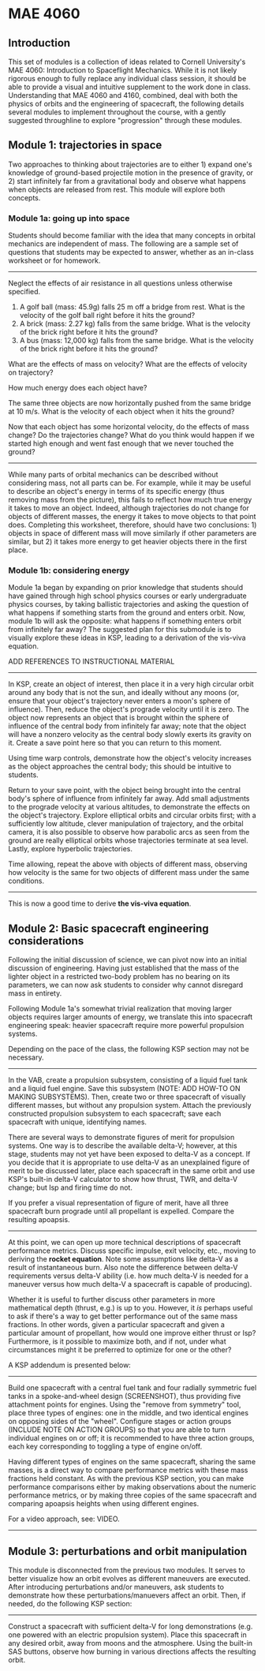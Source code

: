 # MAE 4060

## Introduction

This set of modules is a collection of ideas related to Cornell University's MAE 4060: Introduction to Spaceflight Mechanics. While it is not likely rigorous enough to fully replace any individual class session, it should be able to provide a visual and intuitive supplement to the work done in class. Understanding that MAE 4060 and 4160, combined, deal with both the physics of orbits and the engineering of spacecraft, the following details several modules to implement throughout the course, with a gently suggested throughline to explore "progression" through these modules.

## Module 1: trajectories in space

Two approaches to thinking about trajectories are to either 1) expand one's knowledge of ground-based projectile motion in the presence of gravity, or 2) start infinitely far from a gravitational body and observe what happens when objects are released from rest. This module will explore both concepts.

### Module 1a: going up into space

Students should become familiar with the idea that many concepts in orbital mechanics are independent of mass. The following are a sample set of questions that students may be expected to answer, whether as an in-class worksheet or for homework. 

---

Neglect the effects of air resistance in all questions unless otherwise specified.

1. A golf ball (mass: 45.9g) falls 25 m off a bridge from rest. What is the velocity of the golf ball right before it hits the ground?
2. A brick (mass: 2.27 kg) falls from the same bridge. What is the velocity of the brick right before it hits the ground?
3. A bus (mass: 12,000 kg) falls from the same bridge. What is the velocity of the brick right before it hits the ground?

What are the effects of mass on velocity? What are the effects of velocity on trajectory?

How much energy does each object have?

The same three objects are now horizontally pushed from the same bridge at 10 m/s. What is the velocity of each object when it hits the ground?

Now that each object has some horizontal velocity, do the effects of mass change? Do the trajectories change? What do you think would happen if we started high enough and went fast enough that we never touched the ground?

---

While many parts of orbital mechanics can be described without considering mass, not all parts can be. For example, while it may be useful to describe an object's energy in terms of its specific energy (thus removing mass from the picture), this fails to reflect how much true energy it takes to move an object. Indeed, although trajectories do not change for objects of different masses, the energy it takes to move objects to that point does. Completing this worksheet, therefore, should have two conclusions: 1) objects in space of different mass will move similarly if other parameters are similar, but 2) it takes more energy to get heavier objects there in the first place.

### Module 1b: considering energy

Module 1a began by expanding on prior knowledge that students should have gained through high school physics courses or early undergraduate physics courses, by taking ballistic trajectories and asking the question of what happens if something starts from the ground and enters orbit. Now, module 1b will ask the opposite: what happens if something enters orbit from infinitely far away? The suggested plan for this submodule is to visually explore these ideas in KSP, leading to a derivation of the vis-viva equation.

ADD REFERENCES TO INSTRUCTIONAL MATERIAL

---

In KSP, create an object of interest, then place it in a very high circular orbit around any body that is not the sun, and ideally without any moons (or, ensure that your object's trajectory never enters a moon's sphere of influence). Then, reduce the object's prograde velocity until it is zero. The object now represents an object that is brought within the sphere of influence of the central body from infinitely far away; note that the object will have a nonzero velocity as the central body slowly exerts its gravity on it. Create a save point here so that you can return to this moment.

Using time warp controls, demonstrate how the object's velocity increases as the object approaches the central body; this should be intuitive to students. 

Return to your save point, with the object being brought into the central body's sphere of influence from infinitely far away. Add small adjustments to the prograde velocity at various altitudes, to demonstrate the effects on the object's trajectory. Explore elliptical orbits and circular orbits first; with a sufficiently low altitude, clever manipulation of trajectory, and the orbital camera, it is also possible to observe how parabolic arcs as seen from the ground are really elliptical orbits whose trajectories terminate at sea level. Lastly, explore hyperbolic trajectories.

Time allowing, repeat the above with objects of different mass, observing how velocity is the same for two objects of different mass under the same conditions.

---

This is now a good time to derive **the vis-viva equation**.

## Module 2: Basic spacecraft engineering considerations

Following the initial discussion of science, we can pivot now into an initial discussion of engineering. Having just established that the mass of the lighter object in a restricted two-body problem has no bearing on its parameters, we can now ask students to consider why cannot disregard mass in entirety.

Following Module 1a's somewhat trivial realization that moving larger objects requires larger amounts of energy, we translate this into spacecraft engineering speak: heavier spacecraft require more powerful propulsion systems.

Depending on the pace of the class, the following KSP section may not be necessary.

---

In the VAB, create a propulsion subsystem, consisting of a liquid fuel tank and a liquid fuel engine. Save this subsystem (NOTE: ADD HOW-TO ON MAKING SUBSYSTEMS). Then, create two or three spacecraft of visually different masses, but without any propulsion system. Attach the previously constructed propulsion subsystem to each spacecraft; save each spacecraft with unique, identifying names.

There are several ways to demonstrate figures of merit for propulsion systems. One way is to describe the available delta-V; however, at this stage, students may not yet have been exposed to delta-V as a concept. If you decide that it is appropriate to use delta-V as an unexplained figure of merit to be discussed later, place each spacecraft in the same orbit and use KSP's built-in delta-V calculator to show how thrust, TWR, and delta-V change; but Isp and firing time do not.

If you prefer a visual representation of figure of merit, have all three spacecraft burn prograde until all propellant is expelled. Compare the resulting apoapsis.

---

At this point, we can open up more technical descriptions of spacecraft performance metrics. Discuss specific impulse, exit velocity, etc., moving to deriving the **rocket equation**. Note some assumptions like delta-V as a result of instantaneous burn. Also note the difference between delta-V requirements versus delta-V ability (i.e. how much delta-V is needed for a maneuver versus how much delta-V a spacecraft is capable of producing).

Whether it is useful to further discuss other parameters in more mathematical depth (thrust, e.g.) is up to you. However, it *is* perhaps useful to ask if there's a way to get better performance out of the same mass fractions. In other words, given a particular spacecraft and given a particular amount of propellant, how would one improve either thrust or Isp? Furthermore, is it possible to maximize both, and if not, under what circumstances might it be preferred to optimize for one or the other?

A KSP addendum is presented below:

---

Build one spacecraft with a central fuel tank and four radially symmetric fuel tanks in a spoke-and-wheel design (SCREENSHOT), thus providing five attachment points for engines. Using the "remove from symmetry" tool, place three types of engines: one in the middle, and two identical engines on opposing sides of the "wheel". Configure stages or action groups (INCLUDE NOTE ON ACTION GROUPS) so that you are able to turn individual engines on or off; it is recommended to have three action groups, each key corresponding to toggling a type of engine on/off.

Having different types of engines on the same spacecraft, sharing the same masses, is a direct way to compare performance metrics with these mass fractions held constant. As with the previous KSP section, you can make performance comparisons either by making observations about the numeric performance metrics, or by making three copies of the same spacecraft and comparing apoapsis heights when using different engines.

For a video approach, see: VIDEO.

---

## Module 3: perturbations and orbit manipulation

This module is disconnected from the previous two modules. It serves to better visualize how an orbit evolves as different maneuvers are executed. After introducing perturbations and/or maneuvers, ask students to demonstrate how these perturbations/manuevers affect an orbit. Then, if needed, do the following KSP section:

---

Construct a spacecraft with sufficient delta-V for long demonstrations (e.g. one powered with an electric propulsion system). Place this spacecraft in any desired orbit, away from moons and the atmosphere. Using the built-in SAS buttons, observe how burning in various directions affects the resulting orbit.



